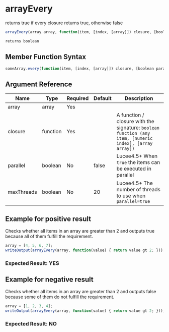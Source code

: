 # arrayEvery

returns true if every closure returns true, otherwise false

```javascript
arrayEvery(array array, function(item, [index, [array]]) closure, [boolean parallel], [number maxThreads])
```

```javascript
returns boolean
```

## Member Function Syntax

```javascript
someArray.every(function(item, [index, [array]]) closure, [boolean parallel], [number maxThreads])
```

## Argument Reference

| Name | Type | Required | Default | Description |
| --- | --- | --- | --- | --- |
| array | array | Yes |  |  |
| closure | function | Yes |  | A function / closure with the signature: `boolean function (any item, [numeric index], [array array])` |
| parallel | boolean | No | false | Lucee4.5+ When `true` the items can be executed in parallel |
| maxThreads | boolean | No | 20 | Lucee4.5+ The number of threads to use when `parallel=true` |

## Example for positive result

Checks whether all items in an array are greater than 2 and outputs true because all of them fulfill the requirement.

```javascript
array = [4, 5, 6, 7];
writeOutput(arrayEvery(array, function(value) { return value gt 2; }));
```

### Expected Result: YES

## Example for negative result

Checks whether all items in an array are greater than 2 and outputs false because some of them do not fulfill the requirement.

```javascript
array = [1, 2, 3, 4];
writeOutput(arrayEvery(array, function(value) { return value gt 2; }));
```

### Expected Result: NO
